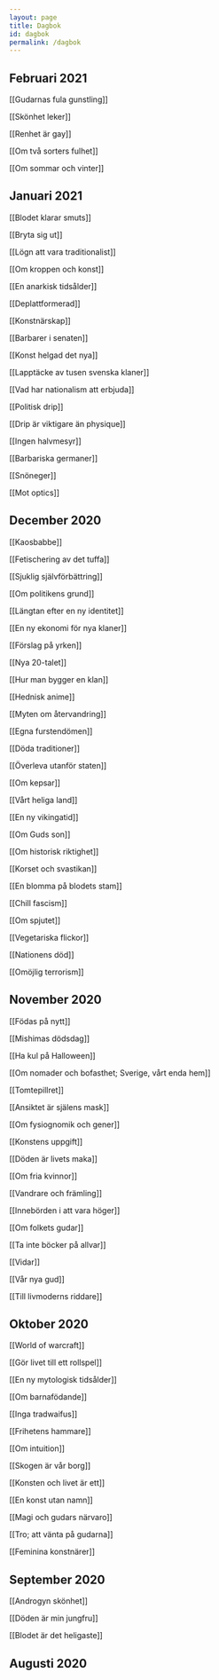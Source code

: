 ```yaml
---
layout: page
title: Dagbok
id: dagbok
permalink: /dagbok
---
```


## Februari 2021

[[Gudarnas fula gunstling]]

[[Skönhet leker]]

[[Renhet är gay]]

[[Om två sorters fulhet]]

[[Om sommar och vinter]]

## Januari 2021

[[Blodet klarar smuts]]

[[Bryta sig ut]]

[[Lögn att vara traditionalist]]

[[Om kroppen och konst]]

[[En anarkisk tidsålder]]

[[Deplattformerad]]

[[Konstnärskap]]

[[Barbarer i senaten]]

[[Konst helgad det nya]]

[[Lapptäcke av tusen svenska klaner]]

[[Vad har nationalism att erbjuda]]

[[Politisk drip]]

[[Drip är viktigare än physique]]

[[Ingen halvmesyr]]

[[Barbariska germaner]]

[[Snöneger]]

[[Mot optics]]

## December 2020

[[Kaosbabbe]]

[[Fetischering av det tuffa]]

[[Sjuklig självförbättring]]

[[Om politikens grund]]

[[Längtan efter en ny identitet]]

[[En ny ekonomi för nya klaner]]

[[Förslag på yrken]]

[[Nya 20-talet]]

[[Hur man bygger en klan]]

[[Hednisk anime]]

[[Myten om återvandring]]

[[Egna furstendömen]]

[[Döda traditioner]]

[[Överleva utanför staten]]

[[Om kepsar]]

[[Vårt heliga land]]

[[En ny vikingatid]]

[[Om Guds son]]

[[Om historisk riktighet]]

[[Korset och svastikan]]

[[En blomma på blodets stam]]

[[Chill fascism]]

[[Om spjutet]]

[[Vegetariska flickor]]

[[Nationens död]]

[[Omöjlig terrorism]]

## November 2020

[[Födas på nytt]]

[[Mishimas dödsdag]]

[[Ha kul på Halloween]]

[[Om nomader och bofasthet; Sverige, vårt enda hem]]

[[Tomtepillret]]

[[Ansiktet är själens mask]]

[[Om fysiognomik och gener]]

[[Konstens uppgift]]

[[Döden är livets maka]]

[[Om fria kvinnor]]

[[Vandrare och främling]]

[[Innebörden i att vara höger]]

[[Om folkets gudar]]

[[Ta inte böcker på allvar]]

[[Vidar]]

[[Vår nya gud]]

[[Till livmoderns riddare]]

## Oktober 2020

[[World of warcraft]]

[[Gör livet till ett rollspel]]

[[En ny mytologisk tidsålder]]

[[Om barnafödande]]

[[Inga tradwaifus]]

[[Frihetens hammare]]

[[Om intuition]]

[[Skogen är vår borg]]

[[Konsten och livet är ett]]

[[En konst utan namn]]

[[Magi och gudars närvaro]]

[[Tro; att vänta på gudarna]]

[[Feminina konstnärer]]

## September 2020

[[Androgyn skönhet]]

[[Döden är min jungfru]]

[[Blodet är det heligaste]]

## Augusti 2020